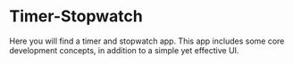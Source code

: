 # Timer-Stopwatch
Here you will find a timer and stopwatch app. This app includes some core development concepts, in addition to a simple yet effective UI.
